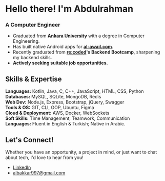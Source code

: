 # Hello there! I'm Abdulrahman

### A Computer Engineer

- Graduated from **[Ankara University](https://www.ankara.edu.tr/en/)** with a degree in Computer Engineering.
- Has built native Android apps for **[al-awail.com](https://www.al-awail.com)**.
- Recently graduated from **[re:coded](https://www.re-coded.com/)'s Backend Bootcamp**, sharpening my backend skills.
- **Actively seeking suitable job opportunities.**

## Skills & Expertise

**Languages:** Kotlin, Java, C, C++, JavaScript, HTML, CSS, Python  
**Databases:** MySQL, SQLite, MongoDB, Redis  
**Web Dev:** Node.js, Express, Bootstrap, jQuery, Swagger  
**Tools & OS:** GIT, CLI, OOP, Ubuntu, Figma  
**Cloud & Deployment:** AWS, Docker, WebSockets  
**Soft Skills:** Time Management, Teamwork, Communication  
**Languages:** Fluent in English & Turkish; Native in Arabic.

## Let's Connect!
Whether you have an opportunity, a project in mind, or just want to chat about tech, I'd love to hear from you!

- [LinkedIn](https://www.linkedin.com/in/abdulrahman-albakkar-836175165/)
- albakkar997@gmail.com
